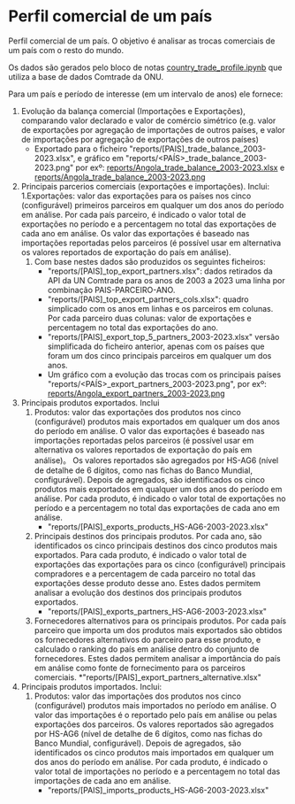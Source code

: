 # Perfil comercial de um país

Perfil comercial de um país. O objetivo é analisar as trocas comerciais de um país com o resto do mundo.

Os dados são gerados pelo bloco de notas [country_trade_profile.ipynb](country_trade_profile.ipynb) que utiliza a base de dados Comtrade da ONU.

Para um país e período de interesse (em um intervalo de anos) ele fornece:

1. Evolução da balança comercial (Importações e Exportações), comparando valor declarado e valor de comércio simétrico
   (e.g. valor de exportações por agregação de importações de outros países, e valor de importações por agregação de exportações de outros países)
   * Exportado para o ficheiro "reports/[PAIS]_trade_balance_2003-2023.xlsx", e gráfico em "reports/<PAÍS>_trade_balance_2003-2023.png" por exº:
   [reports/Angola_trade_balance_2003-2023.xlsx](reports/Angola_trade_balance_2003-2023.xlsx) e [reports/Angola_trade_balance_2003-2023.png](reports/Angola_trade_balance_2003-2023.png)
2. Principais parcerios comerciais (exportações e importações). Inclui:
   1.Exportações: valor das exportações para os países nos cinco (configurável) primeiros parceiros em qualquer um dos anos do período em análise. Por cada país parceiro, é indicado o valor total de exportações no período e a percentagem no total das exportações de cada ano em análise. Os valor das exportações é baseado nas importações reportadas pelos parceiros (é possível
   usar em alternativa os valores reportados de exportação do país em análise).
   1. Com base nestes dados são produzidos os seguintes ficheiros:
      * "reports/[PAIS]_top_export_partners.xlsx": dados retirados da API da UN Comtrade para os anos de 2003 a 2023 uma linha por combinação PAIS-PARCEIRO-ANO.
      * "reports/[PAIS]_top_export_partners_cols.xlsx": quadro simplicado com os anos em linhas e os parceiros em colunas. Por cada parceiro duas colunas: valor de exportações e percentagem no total das exportações do ano.
      * "reports/[PAIS]_export_top_5_partners_2003-2023.xlsx" versão simplificada do ficheiro anterior, apenas com os países que foram um dos cinco principais parceiros em qualquer um dos anos.
      * Um gráfico com a evolução das trocas com os principais países "reports/<PAÍS>_export_partners_2003-2023.png", por exº: [reports/Angola_export_partners_2003-2023.png](reports/Angola_export_partners_2003-2023.png)
3. Principais produtos exportados. Inclui
   1. Produtos: valor das exportações dos produtos nos cinco (configurável) produtos mais exportados em qualquer um dos anos do período em análise. O valor das exportações é baseado nas importações reportadas pelos parceiros (é possível usar em alternativa os valores reportados de exportação do país em análise)。 Os valores reportados são agregados por HS-AG6 (nível
   de detalhe de 6 dígitos, como nas fichas do Banco Mundial, configurável). Depois de agregados, são identificados os cinco produtos mais exportados em qualquer um dos anos do período em análise. Por cada produto, é indicado o valor total de exportações no período e a percentagem no total das exportações de cada ano em análise.
      * "reports/[PAIS]_exports_products_HS-AG6-2003-2023.xlsx"
   2. Principais destinos dos principais produtos. Por cada ano, são identificados os cinco principais destinos dos cinco produtos mais exportados. Para cada produto, é indicado o valor total de exportações das exportações para os cinco (configurável) principais compradores e a percentagem de cada parceiro no total das exportações desse produto desse ano. Estes dados
   permitem analisar a evolução dos destinos dos principais produtos exportados.
      * "reports/[PAIS]_exports_partners_HS-AG6-2003-2023.xlsx"
   3. Fornecedores alternativos para os principais produtos. Por cada país parceiro que importa um dos produtos mais exportados são obtidos
         os fornecedores alternativos do parceiro para esse produto, e calculado o ranking do país em análise dentro do conjunto de fornecedores. Estes dados permitem
         analisar a importância do país em análise como fonte de fornecimento para os parceiros comerciais.
         *"reports/[PAIS]_export_partners_alternative.xlsx"
4. Principais produtos importados. Inclui:
   1. Produtos: valor das importações dos produtos nos cinco (configurável) produtos mais importados no período em análise. O valor das importações é o
         reportado pelo país em análise ou pelas exportações dos parceiros. Os valores reportados são agregados por HS-AG6 (nível de detalhe de 6 dígitos, como nas fichas do Banco Mundial, configurável). Depois de agregados, são identificados os cinco produtos mais importados em qualquer um dos anos do período em análise. Por cada produto, é indicado o valor total de importações no período e a percentagem no total das importações de cada ano em análise.
      * "reports/[PAIS]_imports_products_HS-AG6-2003-2023.xlsx"
